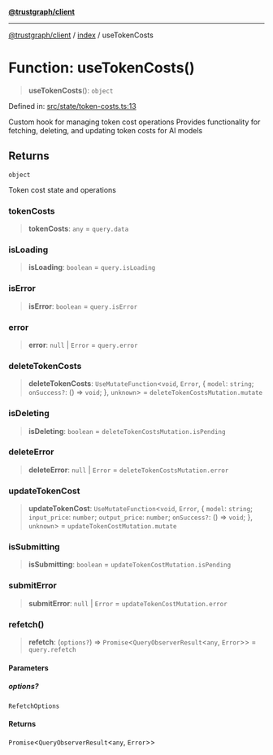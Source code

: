[**@trustgraph/client**](../../README.md)

***

[@trustgraph/client](../../README.md) / [index](../README.md) / useTokenCosts

# Function: useTokenCosts()

> **useTokenCosts**(): `object`

Defined in: [src/state/token-costs.ts:13](https://github.com/trustgraph-ai/trustgraph-ts-client/blob/9a2bad46722f27bb783391eed1d9289614cc905a/src/state/token-costs.ts#L13)

Custom hook for managing token cost operations
Provides functionality for fetching, deleting, and updating token costs
for AI models

## Returns

`object`

Token cost state and operations

### tokenCosts

> **tokenCosts**: `any` = `query.data`

### isLoading

> **isLoading**: `boolean` = `query.isLoading`

### isError

> **isError**: `boolean` = `query.isError`

### error

> **error**: `null` \| `Error` = `query.error`

### deleteTokenCosts

> **deleteTokenCosts**: `UseMutateFunction`\<`void`, `Error`, \{ `model`: `string`; `onSuccess?`: () => `void`; \}, `unknown`\> = `deleteTokenCostsMutation.mutate`

### isDeleting

> **isDeleting**: `boolean` = `deleteTokenCostsMutation.isPending`

### deleteError

> **deleteError**: `null` \| `Error` = `deleteTokenCostsMutation.error`

### updateTokenCost

> **updateTokenCost**: `UseMutateFunction`\<`void`, `Error`, \{ `model`: `string`; `input_price`: `number`; `output_price`: `number`; `onSuccess?`: () => `void`; \}, `unknown`\> = `updateTokenCostMutation.mutate`

### isSubmitting

> **isSubmitting**: `boolean` = `updateTokenCostMutation.isPending`

### submitError

> **submitError**: `null` \| `Error` = `updateTokenCostMutation.error`

### refetch()

> **refetch**: (`options?`) => `Promise`\<`QueryObserverResult`\<`any`, `Error`\>\> = `query.refetch`

#### Parameters

##### options?

`RefetchOptions`

#### Returns

`Promise`\<`QueryObserverResult`\<`any`, `Error`\>\>
